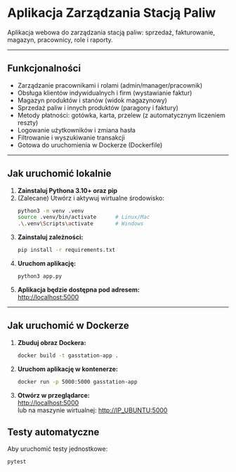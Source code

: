 # Aplikacja Zarządzania Stacją Paliw

Aplikacja webowa do zarządzania stacją paliw: sprzedaż, fakturowanie, magazyn, pracownicy, role i raporty.

---

## Funkcjonalności

- Zarządzanie pracownikami i rolami (admin/manager/pracownik)
- Obsługa klientów indywidualnych i firm (wystawianie faktur)
- Magazyn produktów i stanów (widok magazynowy)
- Sprzedaż paliw i innych produktów (paragony i faktury)
- Metody płatności: gotówka, karta, przelew (z automatycznym liczeniem reszty)
- Logowanie użytkowników i zmiana hasła
- Filtrowanie i wyszukiwanie transakcji
- Gotowa do uruchomienia w Dockerze (Dockerfile)

---

## Jak uruchomić lokalnie

1. **Zainstaluj Pythona 3.10+ oraz pip**
2. (Zalecane) Utwórz i aktywuj wirtualne środowisko:
    ```bash
    python3 -m venv .venv
    source .venv/bin/activate      # Linux/Mac
    .\.venv\Scripts\activate       # Windows
    ```
3. **Zainstaluj zależności:**
    ```bash
    pip install -r requirements.txt
    ```
4. **Uruchom aplikację:**
    ```bash
    python3 app.py
    ```
5. **Aplikacja będzie dostępna pod adresem:**  
   [http://localhost:5000](http://localhost:5000)

---

## Jak uruchomić w Dockerze

1. **Zbuduj obraz Dockera:**
    ```bash
    docker build -t gasstation-app .
    ```
2. **Uruchom aplikację w kontenerze:**
    ```bash
    docker run -p 5000:5000 gasstation-app
    ```
3. **Otwórz w przeglądarce:**  
   [http://localhost:5000](http://localhost:5000)  
   lub na maszynie wirtualnej: [http://IP_UBUNTU:5000](http://IP_UBUNTU:5000)

## Testy automatyczne

Aby uruchomić testy jednostkowe:

```bash
pytest